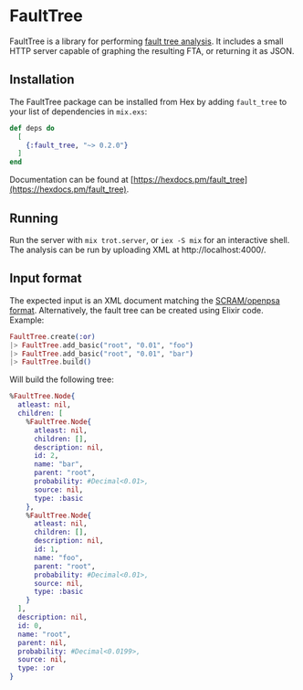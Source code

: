 # FaultTree

FaultTree is a library for performing [fault tree analysis](https://en.wikipedia.org/wiki/Fault_tree_analysis). It includes a small HTTP server capable of graphing the resulting FTA, or returning it as JSON.

## Installation

The FaultTree package can be installed from Hex
by adding `fault_tree` to your list of dependencies in `mix.exs`:

```elixir
def deps do
  [
    {:fault_tree, "~> 0.2.0"}
  ]
end
```

Documentation can be found at [https://hexdocs.pm/fault_tree](https://hexdocs.pm/fault_tree).

## Running

Run the server with `mix trot.server`, or `iex -S mix` for an interactive shell. The analysis can be run by uploading XML at http://localhost:4000/.


## Input format

The expected input is an XML document matching the [SCRAM/openpsa format](https://github.com/rakhimov/scram/blob/master/share/input.rng). Alternatively, the fault tree can be created using Elixir code. Example:


```elixir
FaultTree.create(:or)
|> FaultTree.add_basic("root", "0.01", "foo")
|> FaultTree.add_basic("root", "0.01", "bar")
|> FaultTree.build()
```

Will build the following tree:

```elixir
%FaultTree.Node{
  atleast: nil,
  children: [
    %FaultTree.Node{
      atleast: nil,
      children: [],
      description: nil,
      id: 2,
      name: "bar",
      parent: "root",
      probability: #Decimal<0.01>,
      source: nil,
      type: :basic
    },
    %FaultTree.Node{
      atleast: nil,
      children: [],
      description: nil,
      id: 1,
      name: "foo",
      parent: "root",
      probability: #Decimal<0.01>,
      source: nil,
      type: :basic
    }
  ],
  description: nil,
  id: 0,
  name: "root",
  parent: nil,
  probability: #Decimal<0.0199>,
  source: nil,
  type: :or
}
```
